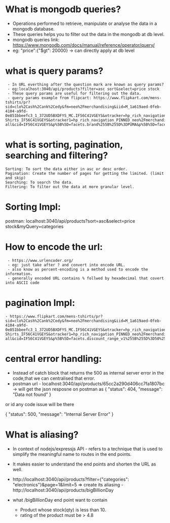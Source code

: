# What is mongodb queries?
   - Operations performed to retrieve, manipulate or analyse the data in a mongodb database.
   - These queries helps you to filter out the data in the mongodb at db level.
   - mongodb queries link: https://www.mongodb.com/docs/manual/reference/operator/query/
   - eg: "price":{"$gt": 20000} -> can directly apply at db level

# what is query params?
     - In URL everthing after the question mark are known as query params?
     - eg:localhost:3040/api/products?filter=asc sort&select=price stock 
     - These query params are useful for filtering out the data.
     - query params example from flipcart: https://www.flipkart.com/mens-tshirts/pr?sid=clo%2Cash%2Cank%2Cedy&fm=neo%2Fmerchandising&iid=M_1a619aed-0feb-4104-a9fd-0e851bbeefc3_1_372UD5BXDFYS_MC.IF56C41VGEYS&otracker=hp_rich_navigation_2_1.navigationCard.RICH_NAVIGATION_Fashion%7EMen%2527s%2BTop%2BWear%7EMen%2527s%2BT-Shirts_IF56C41VGEYS&otracker1=hp_rich_navigation_PINNED_neo%2Fmerchandising_NA_NAV_EXPANDABLE_navigationCard_cc_2_L2_view-all&cid=IF56C41VGEYS&p%5B%5D=facets.brand%255B%255D%3DPUMA&p%5B%5D=facets.discount_range_v1%255B%255D%3D50%2525%2Bor%2Bmore&page=2

# what is sorting, pagination, searching and filtering?
    Sorting: To sort the data either in asc or desc order.
    Pagination: Create the number of pages for getting the limited. (limit and skip)
    Searching: To search the data.
    Filtering: To filter out the data at more granular level.

# Sorting Impl:
   postman: localhost:3040/api/products?sort=asc&select=price stock&myQuery=categories

# How to encode the url:
     - https://www.urlencoder.org/
     - eg: just take after ? and convert into encode URL.
     - also know as percent-encoding is a method used to encode the information.
     - generally encoded URL contains % follwed by hexadecimal that covert into ASCII code

# pagination Impl:
    - https://www.flipkart.com/mens-tshirts/pr?sid=clo%2Cash%2Cank%2Cedy&fm=neo%2Fmerchandising&iid=M_1a619aed-0feb-4104-a9fd-0e851bbeefc3_1_372UD5BXDFYS_MC.IF56C41VGEYS&otracker=hp_rich_navigation_2_1.navigationCard.RICH_NAVIGATION_Fashion~Men%2527s%2BTop%2BWear~Men%2527s%2BT-Shirts_IF56C41VGEYS&otracker1=hp_rich_navigation_PINNED_neo%2Fmerchandising_NA_NAV_EXPANDABLE_navigationCard_cc_2_L2_view-all&cid=IF56C41VGEYS&p%5B%5D=facets.discount_range_v1%255B%255D%3D50%2525%2Bor%2Bmore&p%5B%5D=facets.brand%255B%255D%3DPUMA&p%5B%5D=facets.ideal_for%255B%255D%3DMen&p%5B%5D=facets.fabric%255B%255D%3DCotton%2BBlend&page=2&limit=20

# central error handling:

   - Instead of catch block that returns the 500 as internal server error in the code,that we can centralised that error.
   - postman url - localhost:3040/api/products/65cc2a290d406cc7fa1807bc -> will get the json       resposne on postman as 
   {
    "status": 404,
    "message": "Data not found"
   }

   or id any code issue will be there

   {
    "status": 500,
    "message": "Internal Server Error"
   }

# What is aliasing?
   - In context of nodejs/expressjs API - refers to a technique that is used to simplify the    meaningful name to routes in the end points.

   - It makes easier to understand the end points and shorten the URL as well.

   - http://localhost:3040/api/products?filter={"categories": "electronics"}&page=1&limit=5 => 
     create its aliasing - http://localhost:3040/api/products/bigBillionDay

   - what /bigBillionDay end point want to contain

      - Product whose stock(qty) is less than 10.
      - rating of the product must be > 4.8
